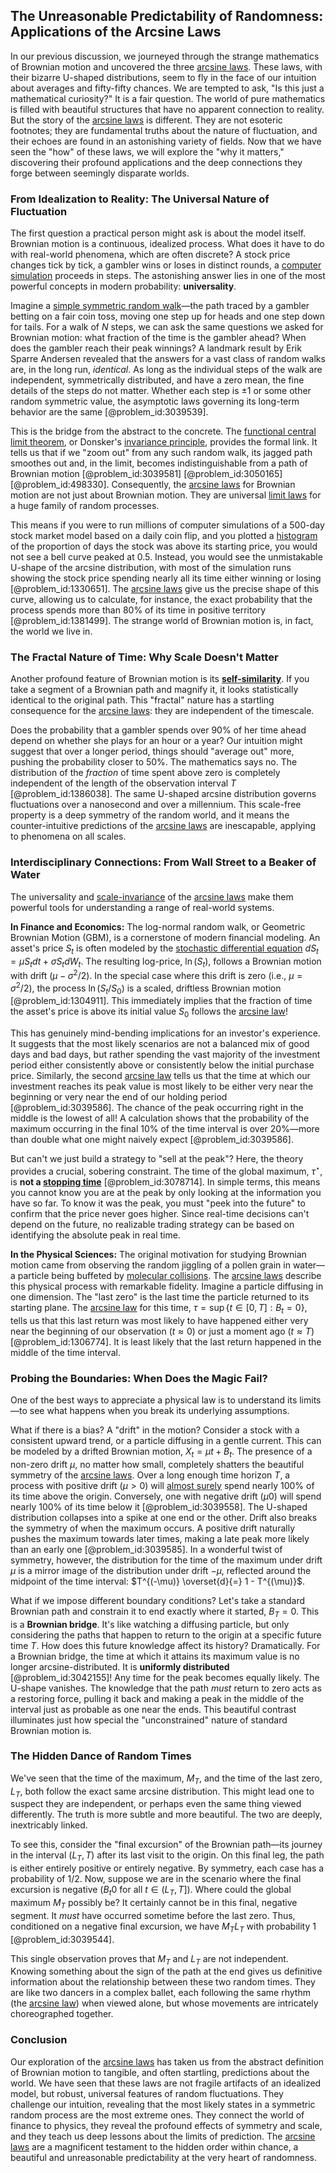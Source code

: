 ## The Unreasonable Predictability of Randomness: Applications of the Arcsine Laws

In our previous discussion, we journeyed through the strange mathematics of Brownian motion and uncovered the three [arcsine laws](@article_id:635423). These laws, with their bizarre U-shaped distributions, seem to fly in the face of our intuition about averages and fifty-fifty chances. We are tempted to ask, "Is this just a mathematical curiosity?" It is a fair question. The world of pure mathematics is filled with beautiful structures that have no apparent connection to reality. But the story of the [arcsine laws](@article_id:635423) is different. They are not esoteric footnotes; they are fundamental truths about the nature of fluctuation, and their echoes are found in an astonishing variety of fields. Now that we have seen the "how" of these laws, we will explore the "why it matters," discovering their profound applications and the deep connections they forge between seemingly disparate worlds.

### From Idealization to Reality: The Universal Nature of Fluctuation

The first question a practical person might ask is about the model itself. Brownian motion is a continuous, idealized process. What does it have to do with real-world phenomena, which are often discrete? A stock price changes tick by tick, a gambler wins or loses in distinct rounds, a [computer simulation](@article_id:145913) proceeds in steps. The astonishing answer lies in one of the most powerful concepts in modern probability: **universality**.

Imagine a [simple symmetric random walk](@article_id:276255)—the path traced by a gambler betting on a fair coin toss, moving one step up for heads and one step down for tails. For a walk of $N$ steps, we can ask the same questions we asked for Brownian motion: what fraction of the time is the gambler ahead? When does the gambler reach their peak winnings? A landmark result by Erik Sparre Andersen revealed that the answers for a vast class of random walks are, in the long run, *identical*. As long as the individual steps of the walk are independent, symmetrically distributed, and have a zero mean, the fine details of the steps do not matter. Whether each step is $\pm 1$ or some other random symmetric value, the asymptotic laws governing its long-term behavior are the same [@problem_id:3039539].

This is the bridge from the abstract to the concrete. The [functional central limit theorem](@article_id:181512), or Donsker's [invariance principle](@article_id:169681), provides the formal link. It tells us that if we "zoom out" from any such random walk, its jagged path smoothes out and, in the limit, becomes indistinguishable from a path of Brownian motion [@problem_id:3039581] [@problem_id:3050165] [@problem_id:498330]. Consequently, the [arcsine laws](@article_id:635423) for Brownian motion are not just about Brownian motion. They are universal [limit laws](@article_id:138584) for a huge family of random processes.

This means if you were to run millions of computer simulations of a 500-day stock market model based on a daily coin flip, and you plotted a [histogram](@article_id:178282) of the proportion of days the stock was above its starting price, you would not see a bell curve peaked at $0.5$. Instead, you would see the unmistakable U-shape of the arcsine distribution, with most of the simulation runs showing the stock price spending nearly all its time either winning or losing [@problem_id:1330651]. The [arcsine laws](@article_id:635423) give us the precise shape of this curve, allowing us to calculate, for instance, the exact probability that the process spends more than 80% of its time in positive territory [@problem_id:1381499]. The strange world of Brownian motion is, in fact, the world we live in.

### The Fractal Nature of Time: Why Scale Doesn't Matter

Another profound feature of Brownian motion is its **[self-similarity](@article_id:144458)**. If you take a segment of a Brownian path and magnify it, it looks statistically identical to the original path. This "fractal" nature has a startling consequence for the [arcsine laws](@article_id:635423): they are independent of the timescale.

Does the probability that a gambler spends over 90% of her time ahead depend on whether she plays for an hour or a year? Our intuition might suggest that over a longer period, things should "average out" more, pushing the probability closer to 50%. The mathematics says no. The distribution of the *fraction* of time spent above zero is completely independent of the length of the observation interval $T$ [@problem_id:1386038]. The same U-shaped arcsine distribution governs fluctuations over a nanosecond and over a millennium. This scale-free property is a deep symmetry of the random world, and it means the counter-intuitive predictions of the [arcsine laws](@article_id:635423) are inescapable, applying to phenomena on all scales.

### Interdisciplinary Connections: From Wall Street to a Beaker of Water

The universality and [scale-invariance](@article_id:159731) of the [arcsine laws](@article_id:635423) make them powerful tools for understanding a range of real-world systems.

**In Finance and Economics:** The log-normal random walk, or Geometric Brownian Motion (GBM), is a cornerstone of modern financial modeling. An asset's price $S_t$ is often modeled by the [stochastic differential equation](@article_id:139885) $dS_t = \mu S_t dt + \sigma S_t dW_t$. The resulting log-price, $\ln(S_t)$, follows a Brownian motion with drift $(\mu - \sigma^2/2)$. In the special case where this drift is zero (i.e., $\mu = \sigma^2/2$), the process $\ln(S_t/S_0)$ is a scaled, driftless Brownian motion [@problem_id:1304911]. This immediately implies that the fraction of time the asset's price is above its initial value $S_0$ follows the [arcsine law](@article_id:267840)!

This has genuinely mind-bending implications for an investor's experience. It suggests that the most likely scenarios are not a balanced mix of good days and bad days, but rather spending the vast majority of the investment period either consistently above or consistently below the initial purchase price. Similarly, the second [arcsine law](@article_id:267840) tells us that the time at which our investment reaches its peak value is most likely to be either very near the beginning or very near the end of our holding period [@problem_id:3039586]. The chance of the peak occurring right in the middle is the lowest of all! A calculation shows that the probability of the maximum occurring in the final 10% of the time interval is over 20%—more than double what one might naively expect [@problem_id:3039586].

But can't we just build a strategy to "sell at the peak"? Here, the theory provides a crucial, sobering constraint. The time of the global maximum, $\tau^\star$, is **not a [stopping time](@article_id:269803)** [@problem_id:3078714]. In simple terms, this means you cannot know you are at the peak by only looking at the information you have so far. To know it was the peak, you must "peek into the future" to confirm that the price never goes higher. Since real-time decisions can't depend on the future, no realizable trading strategy can be based on identifying the absolute peak in real time.

**In the Physical Sciences:** The original motivation for studying Brownian motion came from observing the random jiggling of a pollen grain in water—a particle being buffeted by [molecular collisions](@article_id:136840). The [arcsine laws](@article_id:635423) describe this physical process with remarkable fidelity. Imagine a particle diffusing in one dimension. The "last zero" is the last time the particle returned to its starting plane. The [arcsine law](@article_id:267840) for this time, $\tau = \sup\{ t \in [0, T] : B_t = 0 \}$, tells us that this last return was most likely to have happened either very near the beginning of our observation ($t \approx 0$) or just a moment ago ($t \approx T$) [@problem_id:1306774]. It is least likely that the last return happened in the middle of the time interval.

### Probing the Boundaries: When Does the Magic Fail?

One of the best ways to appreciate a physical law is to understand its limits—to see what happens when you break its underlying assumptions.

What if there is a bias? A "drift" in the motion? Consider a stock with a consistent upward trend, or a particle diffusing in a gentle current. This can be modeled by a drifted Brownian motion, $X_t = \mu t + B_t$. The presence of a non-zero drift $\mu$, no matter how small, completely shatters the beautiful symmetry of the [arcsine laws](@article_id:635423). Over a long enough time horizon $T$, a process with positive drift ($\mu > 0$) will [almost surely](@article_id:262024) spend nearly 100% of its time above the origin. Conversely, one with negative drift ($\mu  0$) will spend nearly 100% of its time below it [@problem_id:3039558]. The U-shaped distribution collapses into a spike at one end or the other. Drift also breaks the symmetry of when the maximum occurs. A positive drift naturally pushes the maximum towards later times, making a late peak more likely than an early one [@problem_id:3039585]. In a wonderful twist of symmetry, however, the distribution for the time of the maximum under drift $\mu$ is a mirror image of the distribution under drift $-\mu$, reflected around the midpoint of the time interval: $T^{(-\mu)} \overset{d}{=} 1 - T^{(\mu)}$.

What if we impose different boundary conditions? Let's take a standard Brownian path and constrain it to end exactly where it started, $B_T = 0$. This is a **Brownian bridge**. It's like watching a diffusing particle, but only considering the paths that happen to return to the origin at a specific future time $T$. How does this future knowledge affect its history? Dramatically. For a Brownian bridge, the time at which it attains its maximum value is no longer arcsine-distributed. It is **uniformly distributed** [@problem_id:3042155]! Any time for the peak becomes equally likely. The U-shape vanishes. The knowledge that the path *must* return to zero acts as a restoring force, pulling it back and making a peak in the middle of the interval just as probable as one near the ends. This beautiful contrast illuminates just how special the "unconstrained" nature of standard Brownian motion is.

### The Hidden Dance of Random Times

We've seen that the time of the maximum, $M_T$, and the time of the last zero, $L_T$, both follow the exact same arcsine distribution. This might lead one to suspect they are independent, or perhaps even the same thing viewed differently. The truth is more subtle and more beautiful. The two are deeply, inextricably linked.

To see this, consider the "final excursion" of the Brownian path—its journey in the interval $(L_T, T)$ after its last visit to the origin. On this final leg, the path is either entirely positive or entirely negative. By symmetry, each case has a probability of $1/2$. Now, suppose we are in the scenario where the final excursion is negative ($B_t  0$ for all $t \in (L_T, T]$). Where could the global maximum $M_T$ possibly be? It certainly cannot be in this final, negative segment. It *must* have occurred sometime before the last zero. Thus, conditioned on a negative final excursion, we have $M_T  L_T$ with probability 1 [@problem_id:3039544].

This single observation proves that $M_T$ and $L_T$ are not independent. Knowing something about the sign of the path at the end gives us definitive information about the relationship between these two random times. They are like two dancers in a complex ballet, each following the same rhythm (the [arcsine law](@article_id:267840)) when viewed alone, but whose movements are intricately choreographed together.

### Conclusion

Our exploration of the [arcsine laws](@article_id:635423) has taken us from the abstract definition of Brownian motion to tangible, and often startling, predictions about the world. We have seen that these laws are not fragile artifacts of an idealized model, but robust, universal features of random fluctuations. They challenge our intuition, revealing that the most likely states in a symmetric random process are the most extreme ones. They connect the world of finance to physics, they reveal the profound effects of symmetry and scale, and they teach us deep lessons about the limits of prediction. The [arcsine laws](@article_id:635423) are a magnificent testament to the hidden order within chance, a beautiful and unreasonable predictability at the very heart of randomness.
